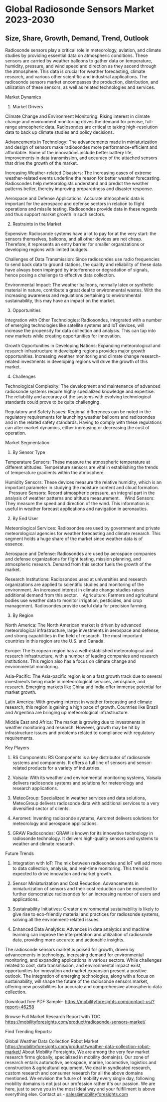 # Global Radiosonde Sensors Market 2023-2030
## Size, Share, Growth, Demand, Trend, Outlook 

Radiosonde sensors play a critical role in meteorology, aviation, and climate studies by providing essential data on atmospheric conditions. These sensors are carried by weather balloons to gather data on temperature, humidity, pressure, and wind speed and direction as they ascend through the atmosphere. This data is crucial for weather forecasting, climate research, and various other scientific and industrial applications. The radiosonde sensors market encompasses the production, distribution, and utilization of these sensors, as well as related technologies and services.

Market Dynamics

1. Market Drivers

Climate Change and Environment Monitoring: Rising interest in climate change and environment monitoring drives the demand for precise, full-range atmospheric data. Radiosondes are critical to taking high-resolution data to back up climate studies and policy decisions.

Advancements in Technology: The advancements made in miniaturization and design of sensors make radiosondes more performance-efficient and affordable. Some of the innovations include better battery life, improvements in data transmission, and accuracy of the attached sensors that drive the growth of the market.

Increasing Weather-related Disasters: The increasing cases of extreme weather-related events underline the reason for better weather forecasting. Radiosondes help meteorologists understand and predict the weather patterns better, thereby improving preparedness and disaster response.

Aerospace and Defense Applications: Accurate atmospheric data is important for the aerospace and defense sectors in relation to flight operations and missile testing. Radiosondes provide data in these regards and thus support market growth in such sectors.

2. Restraints in the Market

Expensive: Radiosonde systems have a lot to pay for at the very start: the sensors themselves, balloons, and all other devices are not cheap. Therefore, it represents an entry barrier for smaller organizations or developing regions with limited budgets.

Challenges of Data Transmission: Since radiosondes use radio frequencies to send back data to ground stations, the quality and reliability of these data have always been impinged by interference or degradation of signals, hence posing a challenge to effective data collection.

Environmental Impact: The weather balloons, normally latex or synthetic material in nature, contribute a great deal to environmental wastes. With the increasing awareness and regulations pertaining to environmental sustainability, this may have an impact on the market.

3. Opportunities

Integration with Other Technologies: Radiosondes, integrated with a number of emerging technologies like satellite systems and IoT devices, will increase the propensity for data collection and analysis. This can tap into new markets while creating opportunities for innovation.

Growth Opportunities in Developing Nations: Expanding meteorological and research infrastructure in developing regions provides major growth opportunities. Increasing weather monitoring and climate change research-related investments in developing regions will drive the growth of this market.

4. Challenges

Technological Complexity: The development and maintenance of advanced radiosonde systems require highly specialized knowledge and expertise. The reliability and accuracy of the systems with evolving technological standards could prove to be quite challenging.

Regulatory and Safety Issues: Regional differences can be noted in the regulatory requirements for launching weather balloons and radiosondes and in the related safety standards. Having to comply with these regulations can alter market dynamics, either increasing or decreasing the cost of operation.

Market Segmentation

1. By Sensor Type

Temperature Sensors: These measure the atmospheric temperature at different altitudes. Temperature sensors are vital in establishing the trends of temperature gradients within the atmosphere.

Humidity Sensors: These devices measure the relative humidity, which is an important parameter in studying the moisture content and cloud formation.
  
Pressure Sensors: Record atmospheric pressure, an integral part in the analysis of weather patterns and altitude measurement.
  
Wind Sensors: They measure the speed and direction of the wind. This information is useful in weather forecast applications and navigation in aeronautics.
 

2. By End User

Meteorological Services: Radiosondes are used by government and private meteorological agencies for weather forecasting and climate research. This segment holds a huge share of the market since weather data is of essence.

Aerospace and Defense: Radiosondes are used by aerospace companies and defense organizations for flight testing, mission planning, and atmospheric research. Demand from this sector fuels the growth of the market.

Research Institutions: Radiosondes used at universities and research organizations are applied to scientific studies and monitoring of the environment. An increased interest in climate change studies raises additional demand from this sector.
  
Agriculture: Farmers and agricultural bodies use weather data to monitor irrigation, pesticides, and crop management. Radiosondes provide useful data for precision farming.

3. By Region

North America: The North American market is driven by advanced meteorological infrastructure, large investments in aerospace and defense, and strong capabilities in the field of research. The most important countries in this region are the U.S. and Canada.

Europe: The European region has a well-established meteorological and research infrastructure, with a number of leading companies and research institutions. This region also has a focus on climate change and environmental monitoring.

Asia-Pacific: The Asia-pacific region is on a fast growth track due to several investments being made in meteorological services, aerospace, and research. Emerging markets like China and India offer immense potential for market growth.

Latin America: With growing interest in weather forecasting and climate research, this region is gaining a high pace of growth. Countries like Brazil and Argentina are bringing up meteorological infrastructure.

Middle East and Africa: The market is growing due to investments in weather monitoring and research. However, growth may be hit by infrastructure issues and problems related to compliance with regulatory requirements.

 Key Players

1. RS Components: RS Components is a key distributor of radiosonde systems and components. It offers a full line of sensors and sensor-related products for a variety of industries.

2. Vaisala: With its weather and environmental monitoring systems, Vaisala delivers radiosonde systems and solutions for meteorology and research applications.
 
3. MeteoGroup: Specialized in weather services and data solutions, MeteoGroup delivers radiosonde data with additional services to a very diversified sector of clients.
 
4. Aeromet: Inventing radiosonde systems, Aeromet delivers solutions for meteorology and aerospace applications.

5. GRAW Radiosondes: GRAW is known for its innovative technology in radiosonde technology. It delivers high-quality sensors and systems to weather and climate research.

Future Trends

1. Integration with IoT: The mix between radiosondes and IoT will add more to data collection, analysis, and real-time monitoring. This trend is expected to drive innovation and market growth.

2. Sensor Miniaturization and Cost Reduction: Advancements in miniaturization of sensors and their cost reduction can be expected to further democratize radiosondes for an increasing number of users and applications.

3. Sustainability Initiatives: Greater environmental sustainability is likely to give rise to eco-friendly material and practices for radiosonde systems, solving all the environment-related issues.

4. Enhanced Data Analytics: Advances in data analytics and machine learning can improve the interpretation and utilization of radiosonde data, providing more accurate and actionable insights.

The radiosonde sensors market is poised for growth, driven by advancements in technology, increasing demand for environmental monitoring, and expanding applications in various sectors. While challenges related to cost, data transmission, and environmental impact exist, opportunities for innovation and market expansion present a positive outlook. The integration of emerging technologies, along with a focus on sustainability, will shape the future of the radiosonde sensors market, offering new possibilities for accurate and comprehensive atmospheric data collection.

Download free PDF Sample- https://mobilityforesights.com/contact-us/?report=46258

Browse Full Market Research Report with TOC https://mobilityforesights.com/product/radiosonde-sensors-market/

Find Trending Reports:

Global Weather Data Collection Robot Market https://mobilityforesights.com/product/weather-data-collection-robot-market/
About Mobility Foresights,
We are among the very few market research firms globally, specialized in mobility domain(s). Our zone of research entails automotive, aerospace, marine, locomotive, logistics and construction & agricultural equipment. We deal in syndicated research, custom research and consumer research for all the above domains mentioned.
We envision the future of mobility every single day, following mobility domains is not just our profession rather it's our passion. We are here, just to serve you in the most ideal way and your fulfillment is above everything else. Contact us -  sales@mobilityforesights.com 

